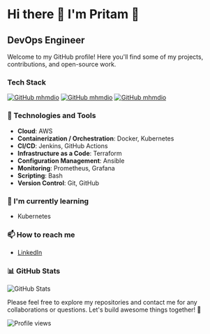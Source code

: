 # Hi there 👋 I'm Pritam 👋

## DevOps Engineer

Welcome to my GitHub profile! Here you'll find some of my projects, contributions, and open-source work.

### Tech Stack
[![GitHub mhmdio](https://img.shields.io/badge/Amazon_AWS-FF9900?style=for-the-badge&logo=amazonaws&logoColor=white)](https://aws.amazon.com/)
[![GitHub mhmdio](https://img.shields.io/badge/Terraform-7B42BC?style=for-the-badge&logo=terraform&logoColor=white)](https://terraform.io)
[![GitHub mhmdio](https://img.shields.io/badge/Docker-2CA5E0?style=for-the-badge&logo=docker&logoColor=white)](https://docker.com/)

### 🔧 Technologies and Tools

- **Cloud**: AWS
- **Containerization / Orchestration**: Docker, Kubernetes
- **CI/CD**: Jenkins, GitHub Actions
- **Infrastructure as a Code**: Terraform
- **Configuration Management**: Ansible
- **Monitoring**: Prometheus, Grafana
- **Scripting**: Bash
- **Version Control**: Git, GitHub

### 🌱 I'm currently learning

- Kubernetes

### 📫 How to reach me

- [LinkedIn](https://www.linkedin.com/in/pritamp97/)

### 📊 GitHub Stats

![GitHub Stats](https://github-readme-stats.vercel.app/api?username=stark303test&show_icons=true&theme=radical)

Please feel free to explore my repositories and contact me for any collaborations or questions. Let's build awesome things together! 🚀

![Profile views](https://komarev.com/ghpvc/?username=stark303test&style=flat-square)
